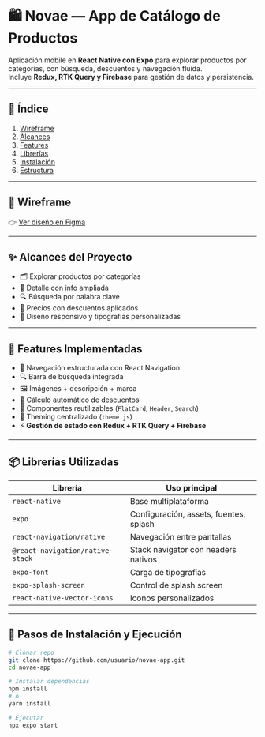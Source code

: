 # 🛍️ Novae — App de Catálogo de Productos

Aplicación mobile en **React Native con Expo** para explorar productos por categorías, con búsqueda, descuentos y navegación fluida.  
Incluye **Redux, RTK Query y Firebase** para gestión de datos y persistencia.

---

## 📑 Índice
1. [Wireframe](#-wireframe)
2. [Alcances](#-alcances-del-proyecto)
3. [Features](#-features-implementadas)
4. [Librerías](#-librerías-utilizadas-y-justificación)
5. [Instalación](#-pasos-de-instalación-y-ejecución)
6. [Estructura](#-estructura-del-proyecto)

---

## 🎨 Wireframe
👉 [Ver diseño en Figma](https://www.figma.com/design/nEEkq17uqPJs34Dge1WE6M/Untitled?node-id=0-1&t=oCDyi5pXzHKtQk0z-1)

---

## ✨ Alcances del Proyecto
- 🗂️ Explorar productos por categorías  
- 📄 Detalle con info ampliada  
- 🔍 Búsqueda por palabra clave  
- 💸 Precios con descuentos aplicados  
- 📱 Diseño responsivo y tipografías personalizadas  

---

## 🔧 Features Implementadas
- 📁 Navegación estructurada con React Navigation  
- 🔍 Barra de búsqueda integrada  
- 🖼️ Imágenes + descripción + marca  
- 🧮 Cálculo automático de descuentos  
- 🧠 Componentes reutilizables (`FlatCard`, `Header`, `Search`)  
- 🎨 Theming centralizado (`theme.js`)  
- ⚡ **Gestión de estado con Redux + RTK Query + Firebase**  

---

## 📦 Librerías Utilizadas
| Librería                          | Uso principal                                    |
|-----------------------------------|--------------------------------------------------|
| `react-native`                    | Base multiplataforma                             |
| `expo`                            | Configuración, assets, fuentes, splash           |
| `react-navigation/native`         | Navegación entre pantallas                       |
| `@react-navigation/native-stack`  | Stack navigator con headers nativos              |
| `expo-font`                       | Carga de tipografías                             |
| `expo-splash-screen`              | Control de splash screen                         |
| `react-native-vector-icons`       | Iconos personalizados                            |

---

## 🚀 Pasos de Instalación y Ejecución
```bash
# Clonar repo
git clone https://github.com/usuario/novae-app.git
cd novae-app

# Instalar dependencias
npm install
# o
yarn install

# Ejecutar
npx expo start
